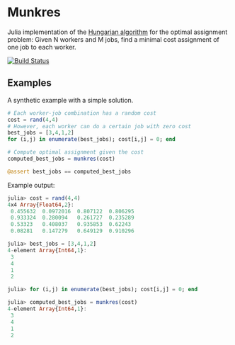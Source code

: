 # Munkres

Julia implementation of the
[Hungarian algorithm](https://en.wikipedia.org/wiki/Hungarian_algorithm)
for the optimal assignment problem: Given N workers and M jobs, find a minimal
cost assignment of one job to each worker.

[![Build Status](https://travis-ci.org/FugroRoames/Munkres.jl.svg?branch=master)](https://travis-ci.org/FugroRoames/Munkres.jl)

## Examples

A synthetic example with a simple solution.

```julia
# Each worker-job combination has a random cost
cost = rand(4,4)
# However, each worker can do a certain job with zero cost
best_jobs = [3,4,1,2]
for (i,j) in enumerate(best_jobs); cost[i,j] = 0; end

# Compute optimal assignment given the cost
computed_best_jobs = munkres(cost)

@assert best_jobs == computed_best_jobs
```


Example output:

```julia
julia> cost = rand(4,4)
4x4 Array{Float64,2}:
 0.455632  0.0972016  0.807122  0.806295
 0.933324  0.280094   0.261727  0.235289
 0.53323   0.408037   0.935853  0.62243
 0.08281   0.147279   0.649129  0.910296

julia> best_jobs = [3,4,1,2]
4-element Array{Int64,1}:
 3
 4
 1
 2

julia> for (i,j) in enumerate(best_jobs); cost[i,j] = 0; end

julia> computed_best_jobs = munkres(cost)
4-element Array{Int64,1}:
 3
 4
 1
 2

```
